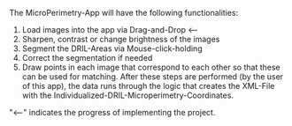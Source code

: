 The MicroPerimetry-App will have the following functionalities: 
1. Load images into the app via Drag-and-Drop <--
2. Sharpen, contrast or change brightness of the images
3. Segment the DRIL-Areas via Mouse-click-holding
4. Correct the segmentation if needed
5. Draw points in each image that correspond to each other so that these can be used for matching.
After these steps are performed (by the user of this app), the data runs through the logic that creates the XML-File with the Individualized-DRIL-Microperimetry-Coordinates.

"<--" indicates the progress of implementing the project. 
